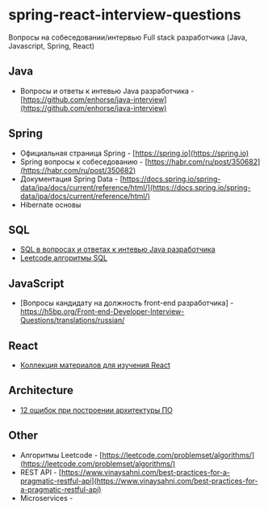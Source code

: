 # spring-react-interview-questions
Вопросы на собеседовании/интервью Full stack разработчика (Java, Javascript, Spring, React)

## Java

* Вопросы и ответы к интевью Java разработчика - [https://github.com/enhorse/java-interview](https://github.com/enhorse/java-interview)

## Spring

* Официальная страница Spring - [https://spring.io](https://spring.io)
* Spring вопросы к собеседованию - [https://habr.com/ru/post/350682](https://habr.com/ru/post/350682)
* Документация Spring Data - [https://docs.spring.io/spring-data/jpa/docs/current/reference/html/](https://docs.spring.io/spring-data/jpa/docs/current/reference/html/)
* Hibernate основы 


## SQL

* [SQL в вопросах и ответах к интевью Java разработчика](https://github.com/enhorse/java-interview#sql)
* [Leetcode алгоритмы SQL](https://leetcode.com/problemset/database/)

## JavaScript

* [Вопросы кандидату на должность front-end разработчика] - https://h5bp.org/Front-end-Developer-Interview-Questions/translations/russian/

## React

* [Коллекция материалов для изучения React](https://github.com/rtivital/react-things)

## Architecture

* [12 ошибок при построении архитектуры ПО](https://dou.ua/lenta/articles/architecture-mistakes/)

## Other

* Алгоритмы Leetcode - [https://leetcode.com/problemset/algorithms/](https://leetcode.com/problemset/algorithms/)
* REST API - [https://www.vinaysahni.com/best-practices-for-a-pragmatic-restful-api](https://www.vinaysahni.com/best-practices-for-a-pragmatic-restful-api)
* Microservices - 
